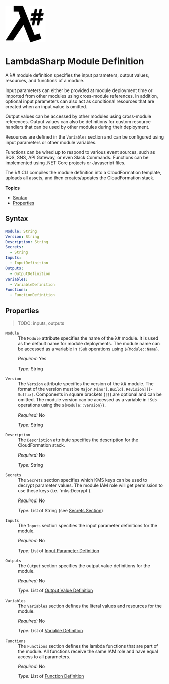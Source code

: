 ![λ#](LambdaSharp_v2_small.png)

# LambdaSharp Module Definition

A λ# module definition specifies the input parameters, output values, resources, and functions of a module.

Input parameters can either be provided at module deployment time or imported from other modules using cross-module references. In addition, optional input parameters can also act as conditional resources that are created when an input value is omitted.

Output values can be accessed by other modules using cross-module references. Output values can also be definitions for custom resource handlers that can be used by other modules during their deployment.

Resources are defined in the `Variables` section and can be configured using input parameters or other module variables.

Functions can be wired up to respond to various event sources, such as SQS, SNS, API Gateway, or even Slack Commands. Functions can be implemented using .NET Core projects or Javascript files.

The λ# CLI compiles the module definition into a CloudFormation template, uploads all assets, and then creates/updates the CloudFormation stack.

__Topics__
* [Syntax](#syntax)
* [Properties](#properties)

## Syntax

```yaml
Module: String
Version: String
Description: String
Secrets:
  - String
Inputs:
  - InputDefinition
Outputs:
  - OutputDefinition
Variables:
  - VariableDefinition
Functions:
  - FunctionDefinition
```

## Properties

> TODO: inputs, outputs

<dl>

<dt><code>Module</code></dt>
<dd>
The <code>Module</code> attribute specifies the name of the λ# module. It is used as the default name for module deployments. The module name can be accessed as a variable in <code>!Sub</code> operations using <code>${Module::Name}</code>.

<i>Required:</i> Yes

<i>Type:</i> String
</dd>

<dt><code>Version</code></dt>
<dd>
The <code>Version</code> attribute specifies the version of the λ# module. The format of the version must be <code>Major.Minor[.Build[.Revision]][-Suffix]</code>. Components in square brackets (<code>[]</code>) are optional and can be omitted. The module version can be accessed as a variable in <code>!Sub</code> operations using the <code>${Module::Version}}</code>.

<i>Required:</i> No

<i>Type:</i> String
</dd>

<dt><code>Description</code></dt>
<dd>
The <code>Description</code> attribute specifies the description for the CloudFormation stack.

<i>Required:</i> No

<i>Type:</i> String
</dd>

<dt><code>Secrets</code></dt>
<dd>
The <code>Secrets</code> section specifies which KMS keys can be used to decrypt parameter values. The module IAM role will get permission to use these keys (i.e. `mks:Decrypt`).

<i>Required:</i> No

<i>Type:</i> List of String (see [Secrets Section](Module-Secrets.md))
</dd>

<dt><code>Inputs</code></dt>
<dd>
The <code>Inputs</code> section specifies the input parameter definitions for the module.

<i>Required:</i> No

<i>Type:</i> List of [Input Parameter Definition](Module-Inputs.md)
</dd>

<dt><code>Outputs</code></dt>
<dd>
The <code>Output</code> section specifies the output value definitions for the module.

<i>Required:</i> No

<i>Type:</i> List of [Output Value Definition](Module-Parameters.md)
</dd>

<dt><code>Variables</code></dt>
<dd>
The <code>Variables</code> section defines the literal values and resources for the module.

<i>Required:</i> No

<i>Type:</i> List of [Variable Definition](Module-Variables.md)
</dd>

<dt><code>Functions</code></dt>
<dd>
The <code>Functions</code> section defines the lambda functions that are part of the module. All functions receive the same IAM role and have equal access to all parameters.

<i>Required:</i> No

<i>Type:</i> List of [Function Definition](Module-Function.md)
</dd>

</dl>
